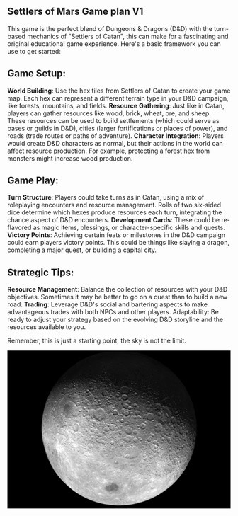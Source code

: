 ## Settlers of Mars Game plan V1

This game is the perfect blend of Dungeons & Dragons (D&D) with the turn-based mechanics of "Settlers of Catan", this can make for a fascinating and original educational game experience. Here's a basic framework you can use to get started:

## Game Setup:

**World Building**: Use the hex tiles from Settlers of Catan to create your game map. Each hex can represent a different terrain type in your D&D campaign, like forests, mountains, and fields.
**Resource Gathering**: Just like in Catan, players can gather resources like wood, brick, wheat, ore, and sheep. These resources can be used to build settlements (which could serve as bases or guilds in D&D), cities (larger fortifications or places of power), and roads (trade routes or paths of adventure).
**Character Integration**: Players would create D&D characters as normal, but their actions in the world can affect resource production. For example, protecting a forest hex from monsters might increase wood production.

## Game Play:

**Turn Structure**: Players could take turns as in Catan, using a mix of roleplaying encounters and resource management. Rolls of two six-sided dice determine which hexes produce resources each turn, integrating the chance aspect of D&D encounters.
**Development Cards**: These could be re-flavored as magic items, blessings, or character-specific skills and quests.
**Victory Points**: Achieving certain feats or milestones in the D&D campaign could earn players victory points. This could be things like slaying a dragon, completing a major quest, or building a capital city.

## Strategic Tips:

**Resource Management**: Balance the collection of resources with your D&D objectives. Sometimes it may be better to go on a quest than to build a new road.
**Trading**: Leverage D&D's social and bartering aspects to make advantageous trades with both NPCs and other players.
Adaptability: Be ready to adjust your strategy based on the evolving D&D storyline and the resources available to you.

Remember, this is just a starting point, the sky is not the limit. 

![Screenshot](Images/Moon_Full.PNG)
